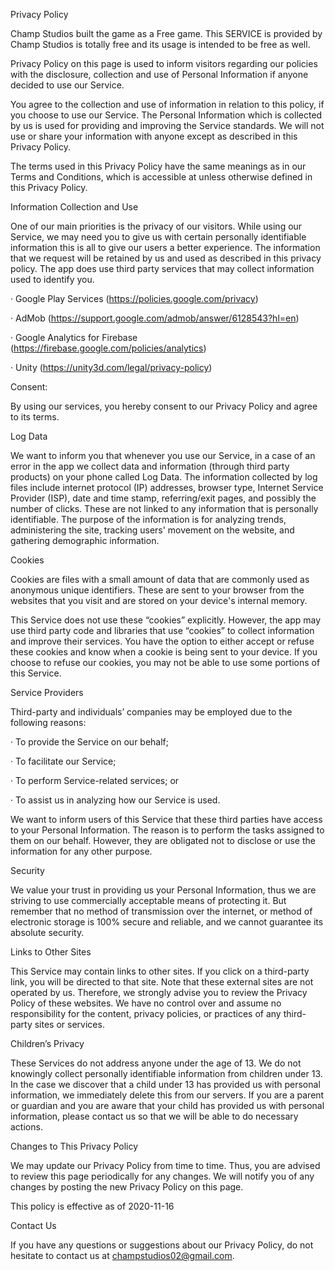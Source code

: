 Privacy Policy

Champ Studios built the game as a Free game. This SERVICE is provided by Champ Studios is totally free and its usage is intended to be free as well.

Privacy Policy on this page is used to inform visitors regarding our policies with the disclosure, collection and use of Personal Information if anyone decided to use our Service.

You agree to the collection and use of information in relation to this policy, if you choose to use our Service. The Personal Information which is collected by us is used for providing and improving the Service standards. We will not use or share your information with anyone except as described in this Privacy Policy.

The terms used in this Privacy Policy have the same meanings as in our Terms and Conditions, which is accessible at unless otherwise defined in this Privacy Policy.

 

Information Collection and Use

One of our main priorities is the privacy of our visitors. While using our Service, we may need you to give us with certain personally identifiable information this is all to give our users a better experience. The information that we request will be retained by us and used as described in this privacy policy. The app does use third party services that may collect information used to identify you.

·        Google Play Services (https://policies.google.com/privacy)

·        AdMob (https://support.google.com/admob/answer/6128543?hl=en)

·        Google Analytics for Firebase (https://firebase.google.com/policies/analytics)

·        Unity (https://unity3d.com/legal/privacy-policy)

 

Consent:

By using our services, you hereby consent to our Privacy Policy and agree to its terms.

 

Log Data

We want to inform you that whenever you use our Service, in a case of an error in the app we collect data and information (through third party products) on your phone called Log Data. The information collected by log files include internet protocol (IP) addresses, browser type, Internet Service Provider (ISP), date and time stamp, referring/exit pages, and possibly the number of clicks. These are not linked to any information that is personally identifiable. The purpose of the information is for analyzing trends, administering the site, tracking users' movement on the website, and gathering demographic information.

 

 

 

 

Cookies

Cookies are files with a small amount of data that are commonly used as anonymous unique identifiers. These are sent to your browser from the websites that you visit and are stored on your device's internal memory.

This Service does not use these “cookies” explicitly. However, the app may use third party code and libraries that use “cookies” to collect information and improve their services. You have the option to either accept or refuse these cookies and know when a cookie is being sent to your device. If you choose to refuse our cookies, you may not be able to use some portions of this Service.

 

Service Providers

Third-party and individuals’ companies may be employed due to the following reasons:

·        To provide the Service on our behalf;

·        To facilitate our Service;

·        To perform Service-related services; or

·        To assist us in analyzing how our Service is used.

We want to inform users of this Service that these third parties have access to your Personal Information. The reason is to perform the tasks assigned to them on our behalf. However, they are obligated not to disclose or use the information for any other purpose.

 

Security

We value your trust in providing us your Personal Information, thus we are striving to use commercially acceptable means of protecting it. But remember that no method of transmission over the internet, or method of electronic storage is 100% secure and reliable, and we cannot guarantee its absolute security.

 

Links to Other Sites

This Service may contain links to other sites. If you click on a third-party link, you will be directed to that site. Note that these external sites are not operated by us. Therefore, we strongly advise you to review the Privacy Policy of these websites. We have no control over and assume no responsibility for the content, privacy policies, or practices of any third-party sites or services.

 

Children’s Privacy

These Services do not address anyone under the age of 13. We do not knowingly collect personally identifiable information from children under 13. In the case we discover that a child under 13 has provided us with personal information, we immediately delete this from our servers. If you are a parent or guardian and you are aware that your child has provided us with personal information, please contact us so that we will be able to do necessary actions.

 

Changes to This Privacy Policy

We may update our Privacy Policy from time to time. Thus, you are advised to review this page periodically for any changes. We will notify you of any changes by posting the new Privacy Policy on this page.

This policy is effective as of 2020-11-16

 

Contact Us

If you have any questions or suggestions about our Privacy Policy, do not hesitate to contact us at champstudios02@gmail.com.
